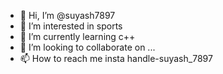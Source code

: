 - 👋 Hi, I’m @suyash7897
- 👀 I’m interested in sports
- 🌱 I’m currently learning c++
- 💞️ I’m looking to collaborate on ...
- 📫 How to reach me insta handle-suyash_7897

<!---
suyash7897/suyash7897 is a ✨ special ✨ repository because its `README.md` (this file) appears on your GitHub profile.
You can click the Preview link to take a look at your changes.
--->
